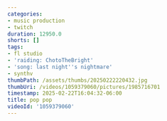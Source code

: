```yaml
---
categories:
- music production
- twitch
duration: 12950.0
shorts: []
tags:
- fl studio
- 'raiding: ChotoTheBright'
- 'song: last night''s nightmare'
- synthv
thumbPath: /assets/thumbs/20250222220432.jpg
thumbUri: /videos/1059379060/pictures/1985716701
timestamp: 2025-02-22T16:04:32-06:00
title: pop pop
videoId: '1059379060'
---
```

